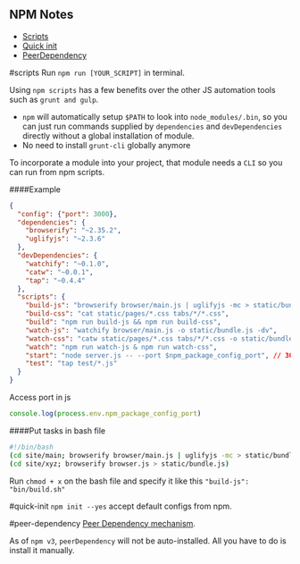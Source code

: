 ## NPM Notes

* [Scripts](#scripts)
* [Quick init](#quick-init)
* [PeerDependency](#peer-dependency)

#scripts
Run `npm run [YOUR_SCRIPT]` in terminal.

Using `npm scripts` has a few benefits over the other JS automation tools such as ```grunt and gulp```.
* `npm` will automatically setup `$PATH` to look into `node_modules/.bin`, so you can just run commands supplied by `dependencies` and `devDependencies` directly without a global installation of module.
* No need to install `grunt-cli` globally anymore

To incorporate a module into your project, that module needs a `CLI` so you can run from npm scripts.

####Example
```json
{ 
  "config": {"port": 3000},
  "dependencies": {
    "browserify": "~2.35.2",
    "uglifyjs": "~2.3.6"
  },
  "devDependencies": {
    "watchify": "~0.1.0",
    "catw": "~0.0.1",
    "tap": "~0.4.4"
  },
  "scripts": {
    "build-js": "browserify browser/main.js | uglifyjs -mc > static/bundle.js", 
    "build-css": "cat static/pages/*.css tabs/*/*.css",
    "build": "npm run build-js && npm run build-css",                           // run two tasks in series 
    "watch-js": "watchify browser/main.js -o static/bundle.js -dv",
    "watch-css": "catw static/pages/*.css tabs/*/*.css -o static/bundle.css -v",
    "watch": "npm run watch-js & npm run watch-css",                            // run two tasks in parallel
    "start": "node server.js -- --port $npm_package_config_port", // 3000
    "test": "tap test/*.js"
  }
}
```
Access port in js
```javascript
console.log(process.env.npm_package_config_port)
```

####Put tasks in bash file
```bash
#!/bin/bash
(cd site/main; browserify browser/main.js | uglifyjs -mc > static/bundle.js)
(cd site/xyz; browserify browser.js > static/bundle.js)
```
Run `chmod + x` on the bash file and specify it like this `"build-js": "bin/build.sh"`

#quick-init
`npm init --yes` accept default configs from npm.

#peer-dependency
[Peer Dependency mechanism](https://codingwithspike.wordpress.com/2016/01/21/dealing-with-the-deprecation-of-peerdependencies-in-npm-3/).

As of `npm v3`, `peerDependency` will not be auto-installed. All you have to do is install it manually.



